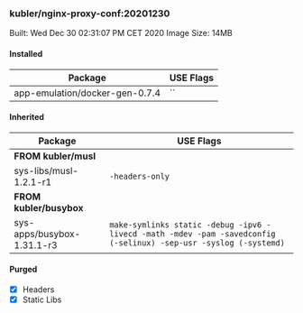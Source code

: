 ### kubler/nginx-proxy-conf:20201230

Built: Wed Dec 30 02:31:07 PM CET 2020
Image Size: 14MB

#### Installed
Package | USE Flags
--------|----------
app-emulation/docker-gen-0.7.4 | ``
#### Inherited
Package | USE Flags
--------|----------
**FROM kubler/musl** |
sys-libs/musl-1.2.1-r1 | `-headers-only`
**FROM kubler/busybox** |
sys-apps/busybox-1.31.1-r3 | `make-symlinks static -debug -ipv6 -livecd -math -mdev -pam -savedconfig (-selinux) -sep-usr -syslog (-systemd)`
#### Purged
- [x] Headers
- [x] Static Libs
